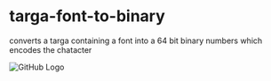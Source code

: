 # targa-font-to-binary
converts a targa containing a font into a 64 bit binary numbers which encodes the chatacter


![GitHub Logo](/https://github.com/nulface/targa-font-to-binary/blob/main/number.PNG?raw=true)
